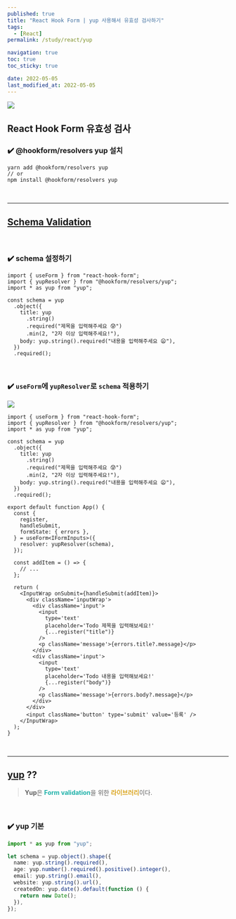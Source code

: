 ```yaml
---
published: true
title: "React Hook Form | yup 사용해서 유효성 검사하기"
tags:
  - [React]
permalink: /study/react/yup

navigation: true
toc: true
toc_sticky: true

date: 2022-05-05
last_modified_at: 2022-05-05
---
```


![](https://velog.velcdn.com/images/april_5/post/53deafba-1879-4bdb-9c4d-f82190c7ab7c/image.png)

## React Hook Form 유효성 검사

### ✔️ @hookform/resolvers yup 설치

```shell
yarn add @hookform/resolvers yup
// or
npm install @hookform/resolvers yup
```

<br />

---

## [Schema Validation](https://react-hook-form.com/get-started#SchemaValidation)

<br />

### ✔️ schema 설정하기

```tsx
import { useForm } from "react-hook-form";
import { yupResolver } from "@hookform/resolvers/yup";
import * as yup from "yup";

const schema = yup
  .object({
    title: yup
      .string()
      .required("제목을 입력해주세요 😰")
      .min(2, "2자 이상 입력해주세요!"),
    body: yup.string().required("내용을 입력해주세요 😦"),
  })
  .required();
```

<br />

### ✔️ `useForm`에 `yupResolver`로 `schema` 적용하기

![](https://images.velog.io/images/april_5/post/228d2d83-bc4e-4e39-941d-6f85b4b4380b/validation.gif)

```tsx
import { useForm } from "react-hook-form";
import { yupResolver } from "@hookform/resolvers/yup";
import * as yup from "yup";

const schema = yup
  .object({
    title: yup
      .string()
      .required("제목을 입력해주세요 😰")
      .min(2, "2자 이상 입력해주세요!"),
    body: yup.string().required("내용을 입력해주세요 😦"),
  })
  .required();

export default function App() {
  const {
    register,
    handleSubmit,
    formState: { errors },
  } = useForm<IFormInputs>({
    resolver: yupResolver(schema),
  });

  const addItem = () => {
    // ...
  };

  return (
    <InputWrap onSubmit={handleSubmit(addItem)}>
      <div className='inputWrap'>
        <div className='input'>
          <input
            type='text'
            placeholder='Todo 제목을 입력해보세요!'
            {...register("title")}
          />
          <p className='message'>{errors.title?.message}</p>
        </div>
        <div className='input'>
          <input
            type='text'
            placeholder='Todo 내용을 입력해보세요!'
            {...register("body")}
          />
          <p className='message'>{errors.body?.message}</p>
        </div>
      </div>
      <input className='button' type='submit' value='등록' />
    </InputWrap>
  );
}
```

<br />

---

## [yup](https://www.npmjs.com/package/yup) ??

> **Yup**은 <span style='color:lightseagreen'>**Form validation**</span>을 위한 <span style='color:goldenrod'>**라이브러리**</span>이다.

<br />

### ✔️ yup 기본

```ts
import * as yup from "yup";

let schema = yup.object().shape({
  name: yup.string().required(),
  age: yup.number().required().positive().integer(),
  email: yup.string().email(),
  website: yup.string().url(),
  createdOn: yup.date().default(function () {
    return new Date();
  }),
});
```

<br /><br />
